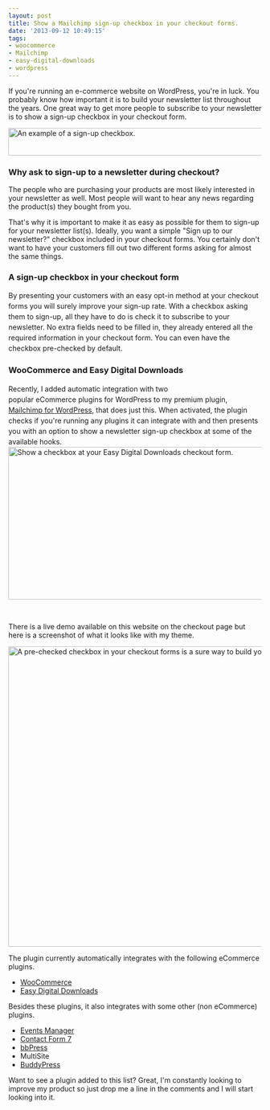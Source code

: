 ```yaml
---
layout: post
title: Show a Mailchimp sign-up checkbox in your checkout forms.
date: '2013-09-12 10:49:15'
tags:
- woocommerce
- Mailchimp
- easy-digital-downloads
- wordpress
---
```


If you're running an e-commerce website on WordPress, you're in luck. You probably know how important it is to build your newsletter list throughout the years. One great way to get more people to subscribe to your newsletter is to show a sign-up checkbox in your checkout form.

<img class="aligncenter size-full wp-image-1662" alt="An example of a sign-up checkbox. " src="https://res.cloudinary.com/dannyvankooten/image/upload/v1408704572/sign-up-checbox-example_qek4ze.jpg" width="510" height="55" />

<h3>Why ask to sign-up to a newsletter during checkout?</h3>
The people who are purchasing your products are most likely interested in your newsletter as well. Most people will want to hear any news regarding the product(s) they bought from you.

That's why it is important to make it as easy as possible for them to sign-up for your newsletter list(s). Ideally, you want a simple "Sign up to our newsletter?" checkbox included in your checkout forms. You certainly don't want to have your customers fill out two different forms asking for almost the same things.
<h3>A sign-up checkbox in your checkout form</h3>
<span style="line-height: 1.5;">By presenting your customers with an easy opt-in method at your checkout forms you will surely improve your sign-up rate. With a checkbox asking them to sign-up, all they have to do is check it to subscribe to your newsletter. No extra fields need to be filled in, they already entered all the required information in your checkout form. You can even have the checkbox pre-checked by default.</span>

<h3>WooCommerce and Easy Digital Downloads</h3>
<span style="line-height: 1.5;">Recently, I added automatic integration with two popular </span><span style="line-height: 1.5;">eCommerce</span><span style="line-height: 1.5;"> plugins for WordPress to my premium plugin, <a title="Mailchimp for WordPress Pro" href="https://www.mc4wp.com/">Mailchimp for WordPress</a>, that does just this. When activated, the plugin checks if you're running any plugins it can integrate with and then presents you with an option to show a newsletter sign-up checkbox at some of the available hooks.</span>

<img class="aligncenter size-full wp-image-1403" alt="Show a checkbox at your Easy Digital Downloads checkout form." src="https://res.cloudinary.com/dannyvankooten/image/upload/v1408704606/edd-checkout-chekcbox_oxbct3.jpg" width="937" height="304" />

&nbsp;

There is a live demo available on this website on the checkout page but here is a screenshot of what it looks like with my theme.

<img class="aligncenter size-full wp-image-1660" alt="A pre-checked checkbox in your checkout forms is a sure way to build your email list(s)." src="https://res.cloudinary.com/dannyvankooten/image/upload/v1408704573/checkbox-in-checkout-form_lgfli6.jpg" width="959" height="598" />

The plugin currently automatically integrates with the following eCommerce plugins.
<ul>
	<li><a href="http://www.woothemes.com/woocommerce/">WooCommerce</a></li>
	<li><a href="https://easydigitaldownloads.com/">Easy Digital Downloads</a></li>
</ul>
Besides these plugins, it also integrates with some other (non eCommerce) plugins.
<ul>
	<li><a href="http://wp-events-plugin.com/">Events Manager</a></li>
	<li><a href="http://contactform7.com/">Contact Form 7</a></li>
	<li><a href="http://bbpress.org/">bbPress</a></li>
	<li>MultiSite</li>
	<li><a href="http://buddypress.org/">BuddyPress</a></li>
</ul>

Want to see a plugin added to this list? Great, I'm constantly looking to improve my product so just drop me a line in the comments and I will start looking into it.

&nbsp;